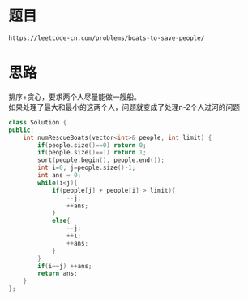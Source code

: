 # 题目
`https://leetcode-cn.com/problems/boats-to-save-people/`


# 思路
排序+贪心，要求两个人尽量能做一艘船。  
如果处理了最大和最小的这两个人，问题就变成了处理n-2个人过河的问题


```cpp
class Solution {
public:
    int numRescueBoats(vector<int>& people, int limit) {
        if(people.size()==0) return 0;
        if(people.size()==1) return 1;
        sort(people.begin(), people.end());
        int i=0, j=people.size()-1;
        int ans = 0;
        while(i<j){
            if(people[j] + people[i] > limit){
                --j;
                ++ans;
            }
            else{
                --j;
                ++i;
                ++ans;
            }
        }
        if(i==j) ++ans;
        return ans;
    }
};
```